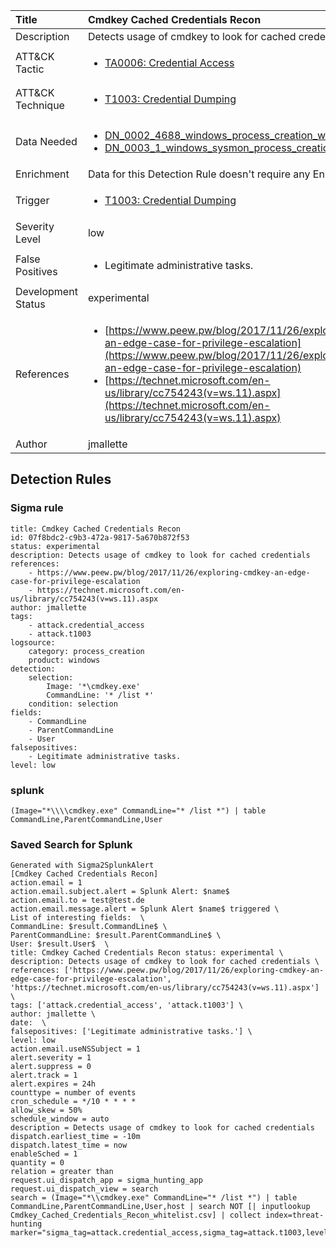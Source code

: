 | Title                | Cmdkey Cached Credentials Recon                                                                                                                                                 |
|:---------------------|:------------------------------------------------------------------------------------------------------------------------------------------------------------|
| Description          | Detects usage of cmdkey to look for cached credentials                                                                                                                                           |
| ATT&amp;CK Tactic    |  <ul><li>[TA0006: Credential Access](https://attack.mitre.org/tactics/TA0006)</li></ul>  |
| ATT&amp;CK Technique | <ul><li>[T1003: Credential Dumping](https://attack.mitre.org/techniques/T1003)</li></ul>  |
| Data Needed          | <ul><li>[DN_0002_4688_windows_process_creation_with_commandline](../Data_Needed/DN_0002_4688_windows_process_creation_with_commandline.md)</li><li>[DN_0003_1_windows_sysmon_process_creation](../Data_Needed/DN_0003_1_windows_sysmon_process_creation.md)</li></ul>  |
| Enrichment           |  Data for this Detection Rule doesn't require any Enrichments.  |
| Trigger              | <ul><li>[T1003: Credential Dumping](../Triggers/T1003.md)</li></ul>  |
| Severity Level       | low |
| False Positives      | <ul><li>Legitimate administrative tasks.</li></ul>  |
| Development Status   | experimental |
| References           | <ul><li>[https://www.peew.pw/blog/2017/11/26/exploring-cmdkey-an-edge-case-for-privilege-escalation](https://www.peew.pw/blog/2017/11/26/exploring-cmdkey-an-edge-case-for-privilege-escalation)</li><li>[https://technet.microsoft.com/en-us/library/cc754243(v=ws.11).aspx](https://technet.microsoft.com/en-us/library/cc754243(v=ws.11).aspx)</li></ul>  |
| Author               | jmallette |


## Detection Rules

### Sigma rule

```
title: Cmdkey Cached Credentials Recon
id: 07f8bdc2-c9b3-472a-9817-5a670b872f53
status: experimental
description: Detects usage of cmdkey to look for cached credentials
references:
    - https://www.peew.pw/blog/2017/11/26/exploring-cmdkey-an-edge-case-for-privilege-escalation
    - https://technet.microsoft.com/en-us/library/cc754243(v=ws.11).aspx
author: jmallette
tags:
    - attack.credential_access
    - attack.t1003
logsource:
    category: process_creation
    product: windows
detection:
    selection:
        Image: '*\cmdkey.exe'
        CommandLine: '* /list *'
    condition: selection
fields:
    - CommandLine
    - ParentCommandLine
    - User
falsepositives:
    - Legitimate administrative tasks.
level: low

```





### splunk
    
```
(Image="*\\\\cmdkey.exe" CommandLine="* /list *") | table CommandLine,ParentCommandLine,User
```






### Saved Search for Splunk

```
Generated with Sigma2SplunkAlert
[Cmdkey Cached Credentials Recon]
action.email = 1
action.email.subject.alert = Splunk Alert: $name$
action.email.to = test@test.de
action.email.message.alert = Splunk Alert $name$ triggered \
List of interesting fields:  \
CommandLine: $result.CommandLine$ \
ParentCommandLine: $result.ParentCommandLine$ \
User: $result.User$  \
title: Cmdkey Cached Credentials Recon status: experimental \
description: Detects usage of cmdkey to look for cached credentials \
references: ['https://www.peew.pw/blog/2017/11/26/exploring-cmdkey-an-edge-case-for-privilege-escalation', 'https://technet.microsoft.com/en-us/library/cc754243(v=ws.11).aspx'] \
tags: ['attack.credential_access', 'attack.t1003'] \
author: jmallette \
date:  \
falsepositives: ['Legitimate administrative tasks.'] \
level: low
action.email.useNSSubject = 1
alert.severity = 1
alert.suppress = 0
alert.track = 1
alert.expires = 24h
counttype = number of events
cron_schedule = */10 * * * *
allow_skew = 50%
schedule_window = auto
description = Detects usage of cmdkey to look for cached credentials
dispatch.earliest_time = -10m
dispatch.latest_time = now
enableSched = 1
quantity = 0
relation = greater than
request.ui_dispatch_app = sigma_hunting_app
request.ui_dispatch_view = search
search = (Image="*\\cmdkey.exe" CommandLine="* /list *") | table CommandLine,ParentCommandLine,User,host | search NOT [| inputlookup Cmdkey_Cached_Credentials_Recon_whitelist.csv] | collect index=threat-hunting marker="sigma_tag=attack.credential_access,sigma_tag=attack.t1003,level=low"
```
